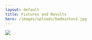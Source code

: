 ```yaml
---
layout: default
title: Fixtures and Results
hero: /images/uploads/badminton2.jpg
---
```

![](/images/uploads/results250107.jpg)